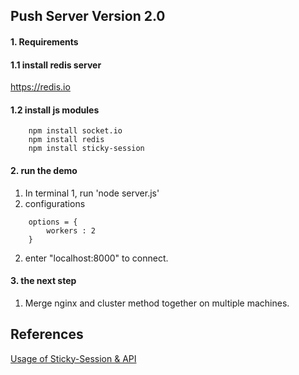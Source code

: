 ## Push Server Version 2.0

#### 1. Requirements

#### 1.1 install redis server
https://redis.io

#### 1.2 install js modules
```
    npm install socket.io
    npm install redis
    npm install sticky-session
```


#### 2. run the demo

1. In terminal 1, run 'node server.js' 
2. configurations <br>
```
    options = {
        workers : 2
    }
```
2. enter "localhost:8000" to connect.

#### 3. the next step

1. Merge nginx and cluster method together on multiple machines.


## References
[Usage of Sticky-Session & API](https://github.com/indutny/sticky-session)
